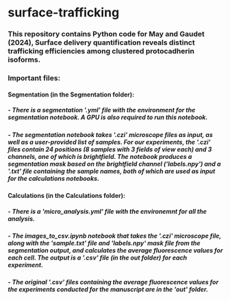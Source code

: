 
# surface-trafficking

### This repository contains Python code for May and Gaudet (2024), Surface delivery quantification reveals distinct trafficking efficiencies among clustered protocadherin isoforms.

### Important files:
#### Segmentation (in the Segmentation folder):
##### - There is a segmentation '.yml' file with the environment for the segmentation notebook. A GPU is also required to run this notebook.
##### - The segmentation notebook takes '.czi' microscope files as input, as well as a user-provided list of samples. For our experiments, the '.czi' files contain 24 positions (8 samples with 3 fields of view each) and 3 channels, one of which is brightfield. The notebook produces a segmentation mask based on the brightfield channel ('labels.npy') and a '.txt' file containing the sample names, both of which are used as input for the calculations notebooks.
#### Calculations (in the Calculations folder):
##### - There is a 'micro_analysis.yml' file with the environemnt for all the analysis.
##### - The images_to_csv.ipynb notebook that takes the '.czi' microscope file, along with the 'sample.txt' file and 'labels.npy' mask file from the segmentation output, and calculates the average fluorescence values for each cell. The output is a '.csv' file (in the out folder) for each experiment.
##### - The original '.csv' files containing the average fluorescence values for the experiments conducted for the manuscript are in the 'out' folder.
